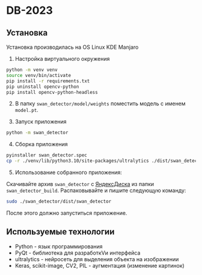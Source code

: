 # DB-2023

## Установка

Установка производилась на OS Linux KDE Manjaro

1. Настройка виртуального окружения
```bash
python -m venv venv
source venv/bin/activate
pip install -r requirements.txt 
pip uninstall opencv-python
pip install opencv-python-headless
```

2. В папку ```swan_detector/model/weights``` поместить модель с именем ```model.pt```.

3. Запуск приложения
```bash
python -m swan_detector
```

4. Сборка приложения
```bash
pyinstaller swan_detector.spec
cp -r ./venv/lib/python3.10/site-packages/ultralytics ./dist/swan_detector/
```

5. Использование собранного приложения:

Скачивайте архив ```swan_detector``` с [ЯндексДиска](https://disk.yandex.ru/d/qRfZGD60xH-rAQ) из папки ```swan_detector_build```. Распаковывайте и пишите следующую команду:
```bash
sudo ./swan_detector/dist/swan_detector
```
После этого должно запуститься приложение.

## Используемые технологии

- Python - язык программирования
- PyQt - библиотека для разработкVи интерфейса
- ultralytics - нейросеть для выделения объекта на изображении
- Keras, scikit-image, CV2, PIL - аугментация (изменение картинок)
